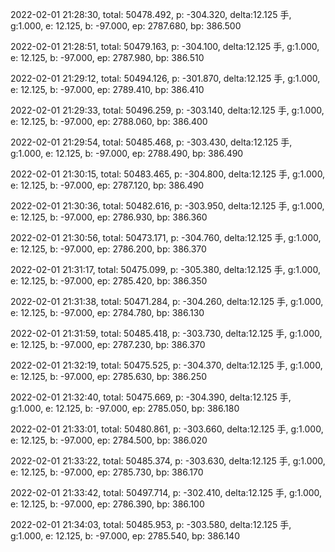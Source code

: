 2022-02-01 21:28:30, total: 50478.492, p: -304.320, delta:12.125 手, g:1.000, e: 12.125, b: -97.000, ep: 2787.680, bp: 386.500

2022-02-01 21:28:51, total: 50479.163, p: -304.100, delta:12.125 手, g:1.000, e: 12.125, b: -97.000, ep: 2787.980, bp: 386.510

2022-02-01 21:29:12, total: 50494.126, p: -301.870, delta:12.125 手, g:1.000, e: 12.125, b: -97.000, ep: 2789.410, bp: 386.410

2022-02-01 21:29:33, total: 50496.259, p: -303.140, delta:12.125 手, g:1.000, e: 12.125, b: -97.000, ep: 2788.060, bp: 386.400

2022-02-01 21:29:54, total: 50485.468, p: -303.430, delta:12.125 手, g:1.000, e: 12.125, b: -97.000, ep: 2788.490, bp: 386.490

2022-02-01 21:30:15, total: 50483.465, p: -304.800, delta:12.125 手, g:1.000, e: 12.125, b: -97.000, ep: 2787.120, bp: 386.490

2022-02-01 21:30:36, total: 50482.616, p: -303.950, delta:12.125 手, g:1.000, e: 12.125, b: -97.000, ep: 2786.930, bp: 386.360

2022-02-01 21:30:56, total: 50473.171, p: -304.760, delta:12.125 手, g:1.000, e: 12.125, b: -97.000, ep: 2786.200, bp: 386.370

2022-02-01 21:31:17, total: 50475.099, p: -305.380, delta:12.125 手, g:1.000, e: 12.125, b: -97.000, ep: 2785.420, bp: 386.350

2022-02-01 21:31:38, total: 50471.284, p: -304.260, delta:12.125 手, g:1.000, e: 12.125, b: -97.000, ep: 2784.780, bp: 386.130

2022-02-01 21:31:59, total: 50485.418, p: -303.730, delta:12.125 手, g:1.000, e: 12.125, b: -97.000, ep: 2787.230, bp: 386.370

2022-02-01 21:32:19, total: 50475.525, p: -304.370, delta:12.125 手, g:1.000, e: 12.125, b: -97.000, ep: 2785.630, bp: 386.250

2022-02-01 21:32:40, total: 50475.669, p: -304.390, delta:12.125 手, g:1.000, e: 12.125, b: -97.000, ep: 2785.050, bp: 386.180

2022-02-01 21:33:01, total: 50480.861, p: -303.660, delta:12.125 手, g:1.000, e: 12.125, b: -97.000, ep: 2784.500, bp: 386.020

2022-02-01 21:33:22, total: 50485.374, p: -303.630, delta:12.125 手, g:1.000, e: 12.125, b: -97.000, ep: 2785.730, bp: 386.170

2022-02-01 21:33:42, total: 50497.714, p: -302.410, delta:12.125 手, g:1.000, e: 12.125, b: -97.000, ep: 2786.390, bp: 386.100

2022-02-01 21:34:03, total: 50485.953, p: -303.580, delta:12.125 手, g:1.000, e: 12.125, b: -97.000, ep: 2785.540, bp: 386.140